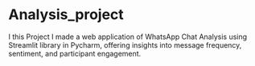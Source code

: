 # Analysis_project
I this Project I made a web application of WhatsApp Chat Analysis using Streamlit library in Pycharm, offering insights into message frequency, sentiment, and participant engagement.

